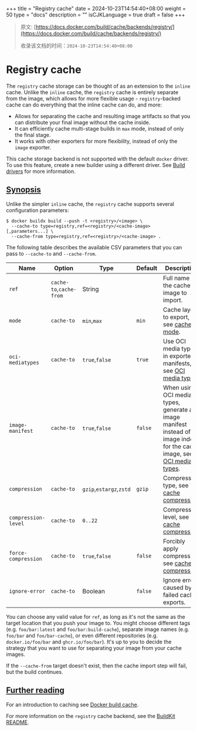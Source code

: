 +++
title = "Registry cache"
date = 2024-10-23T14:54:40+08:00
weight = 50
type = "docs"
description = ""
isCJKLanguage = true
draft = false
+++

> 原文: [https://docs.docker.com/build/cache/backends/registry/](https://docs.docker.com/build/cache/backends/registry/)
>
> 收录该文档的时间：`2024-10-23T14:54:40+08:00`

# Registry cache

The `registry` cache storage can be thought of as an extension to the `inline` cache. Unlike the `inline` cache, the `registry` cache is entirely separate from the image, which allows for more flexible usage - `registry`-backed cache can do everything that the inline cache can do, and more:

- Allows for separating the cache and resulting image artifacts so that you can distribute your final image without the cache inside.
- It can efficiently cache multi-stage builds in `max` mode, instead of only the final stage.
- It works with other exporters for more flexibility, instead of only the `image` exporter.

This cache storage backend is not supported with the default `docker` driver. To use this feature, create a new builder using a different driver. See [Build drivers](https://docs.docker.com/build/builders/drivers/) for more information.

## [Synopsis](https://docs.docker.com/build/cache/backends/registry/#synopsis)

Unlike the simpler `inline` cache, the `registry` cache supports several configuration parameters:



```console
$ docker buildx build --push -t <registry>/<image> \
  --cache-to type=registry,ref=<registry>/<cache-image>[,parameters...] \
  --cache-from type=registry,ref=<registry>/<cache-image> .
```

The following table describes the available CSV parameters that you can pass to `--cache-to` and `--cache-from`.

| Name                | Option                  | Type                    | Default | Description                                                  |
| ------------------- | ----------------------- | ----------------------- | ------- | ------------------------------------------------------------ |
| `ref`               | `cache-to`,`cache-from` | String                  |         | Full name of the cache image to import.                      |
| `mode`              | `cache-to`              | `min`,`max`             | `min`   | Cache layers to export, see [cache mode](https://docs.docker.com/build/cache/backends/#cache-mode). |
| `oci-mediatypes`    | `cache-to`              | `true`,`false`          | `true`  | Use OCI media types in exported manifests, see [OCI media types](https://docs.docker.com/build/cache/backends/#oci-media-types). |
| `image-manifest`    | `cache-to`              | `true`,`false`          | `false` | When using OCI media types, generate an image manifest instead of an image index for the cache image, see [OCI media types](https://docs.docker.com/build/cache/backends/#oci-media-types). |
| `compression`       | `cache-to`              | `gzip`,`estargz`,`zstd` | `gzip`  | Compression type, see [cache compression](https://docs.docker.com/build/cache/backends/#cache-compression). |
| `compression-level` | `cache-to`              | `0..22`                 |         | Compression level, see [cache compression](https://docs.docker.com/build/cache/backends/#cache-compression). |
| `force-compression` | `cache-to`              | `true`,`false`          | `false` | Forcibly apply compression, see [cache compression](https://docs.docker.com/build/cache/backends/#cache-compression). |
| `ignore-error`      | `cache-to`              | Boolean                 | `false` | Ignore errors caused by failed cache exports.                |

You can choose any valid value for `ref`, as long as it's not the same as the target location that you push your image to. You might choose different tags (e.g. `foo/bar:latest` and `foo/bar:build-cache`), separate image names (e.g. `foo/bar` and `foo/bar-cache`), or even different repositories (e.g. `docker.io/foo/bar` and `ghcr.io/foo/bar`). It's up to you to decide the strategy that you want to use for separating your image from your cache images.

If the `--cache-from` target doesn't exist, then the cache import step will fail, but the build continues.

## [Further reading](https://docs.docker.com/build/cache/backends/registry/#further-reading)

For an introduction to caching see [Docker build cache](https://docs.docker.com/build/cache/).

For more information on the `registry` cache backend, see the [BuildKit README](https://github.com/moby/buildkit#registry-push-image-and-cache-separately).
